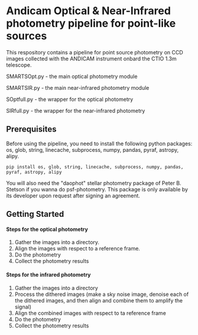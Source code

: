 # Andicam Optical & Near-Infrared photometry pipeline for point-like sources

This respository contains a pipeline for point source photometry on CCD images collected with the ANDICAM instrument onbard the CTIO 1.3m telescope.

SMARTSOpt.py - the main optical photometry module

SMARTSIR.py - the main near-infrared photometry module

SOptfull.py - the wrapper for the optical photometry

SIRfull.py - the wrapper for the near-infrared photometry

## Prerequisites

Before using the pipeline, you need to install the following python packages: os, glob, string, linecache, subprocess, numpy, pandas, pyraf, astropy, alipy.

```
pip install os, glob, string, linecache, subprocess, numpy, pandas, pyraf, astropy, alipy
```

You will also need the "daophot" stellar photometry package of Peter B. Stetson if you wanna do psf-photometry. This package is only available by its developer upon request after signing an agreement.


## Getting Started
#### Steps for the optical photometry

1. Gather the images into a directory.
2. Align the images with respect to a reference frame.
3. Do the photometry
4. Collect the photometry results

#### Steps for the infrared photometry
1. Gather the images into a directory
2. Process the dithered images (make a sky noise image, denoise each of the dithered images, and then align and combine them to amplify the signal)
3. Align the combined images with respect to ta reference frame
4. Do the photometry
5. Collect the photometry results
